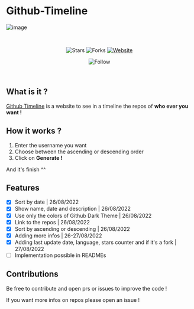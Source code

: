 # Github-Timeline
![image](https://user-images.githubusercontent.com/55351251/187036070-86454833-9bf0-406c-865a-243cb7b8fcc5.png)

<br>
<span align="center">
  
![Stars](https://img.shields.io/github/stars/Semanteo/Github-Timeline.svg)
![Forks](https://img.shields.io/github/forks/Semanteo/Github-Timeline.svg)
[![Website](https://img.shields.io/website-up-down-green-red/https/semanteo.is-a.dev/Github-Timeline.svg)](https://semanteo.is-a.dev/Github-Timeline)
  
![Follow](https://img.shields.io/github/followers/Semanteo.svg?style=social&label=Follow&maxAge=2592000)
  
</span>
<br>

## What is it ?

[Github Timeline](https://semanteo.is-a.dev/Github-Timeline/) is a website to see in a timeline the repos of **who ever you want !**

## How it works ?

1. Enter the username you want
2. Choose between the ascending or descending order
3. Click on **Generate !**

And it's finish ^^ 

## Features
- [x] Sort by date | 26/08/2022
- [x] Show name, date and description | 26/08/2022
- [x] Use only the colors of Github Dark Theme | 26/08/2022
- [x] Link to the repos | 26/08/2022
- [x] Sort by ascending or descending | 26/08/2022
- [x] Adding more infos | 26-27/08/2022
- [x] Adding last update date, language, stars counter and if it's a fork | 27/08/2022
- [ ] Implementation possible in READMEs

## Contributions

Be free to contribute and open prs or issues to improve the code !

If you want more infos on repos please open an issue !
